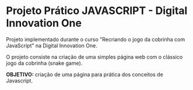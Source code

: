 # Projeto Prático JAVASCRIPT - Digital Innovation One

Projeto implementado durante o curso "Recriando o jogo da cobrinha com JavaScript" na Digital Innovation One.

O projeto consiste na criação de uma simples página web com o clássico jogo da cobrinha (snake game).

**OBJETIVO:** criação de uma página para prática dos conceitos de Javascript.
